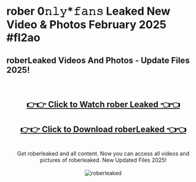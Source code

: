 # rober 0𝚗𝚕𝚢*𝚏𝚊𝚗𝚜 Leaked New Video & Photos February 2025 #fl2ao

<h2>roberLeaked Videos And Photos - Update Files 2025!</h2>
<br>
<div align="center">
<h2><a href="https://mediaupload.pro?title=rober&ref=11F" rel="nofollow">👉👉 Click to Watch rober Leaked 👈👈</a></h2>
<h2><a href="https://mediaupload.pro?title=rober&ref=11F" rel="nofollow">👉👉 Click to Download roberLeaked 👈👈</a></h2>
<br>
Get roberleaked and all content. Now you can access all videos and pictures of roberleaked. New Updated Files 2025!
<br>
<br>
<a href="https://mediaupload.pro?title=rober&ref=11F" rel="nofollow" data-target="animated-image.originalLink"><img src="https://i.ibb.co/Gkj2r4b/banner.png" alt="roberleaked" style="max-width: 100%; display: inline-block;" data-target="animated-image.originalImage"></a>
</div>
<br>

